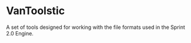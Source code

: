 # VanToolstic
A set of tools designed for working with the file formats used in the Sprint 2.0 Engine.
